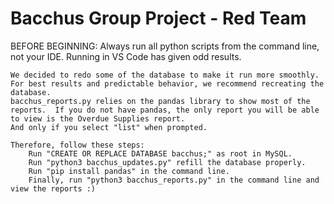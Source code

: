 # Bacchus Group Project - Red Team

BEFORE BEGINNING:
    Always run all python scripts from the command line, not your IDE.  Running in VS Code has given odd results.
    
    We decided to redo some of the database to make it run more smoothly.  For best results and predictable behavior, we recommend recreating the database.
    bacchus_reports.py relies on the pandas library to show most of the reports.  If you do not have pandas, the only report you will be able to view is the Overdue Supplies report.
    And only if you select "list" when prompted.
    
    Therefore, follow these steps:
        Run "CREATE OR REPLACE DATABASE bacchus;" as root in MySQL.
        Run "python3 bacchus_updates.py" refill the database properly.
        Run "pip install pandas" in the command line.
        Finally, run "python3 bacchus_reports.py" in the command line and view the reports :)